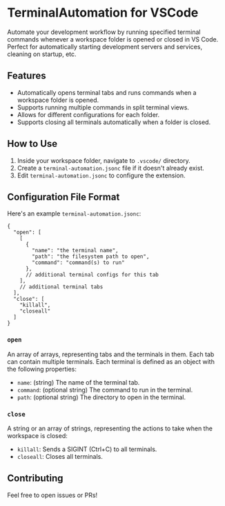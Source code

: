 # TerminalAutomation for VSCode

Automate your development workflow by running specified terminal commands whenever a workspace folder is opened or closed in VS Code.
Perfect for automatically starting development servers and services, cleaning on startup, etc.

## Features

- Automatically opens terminal tabs and runs commands when a workspace folder is opened.
- Supports running multiple commands in split terminal views.
- Allows for different configurations for each folder.
- Supports closing all terminals automatically when a folder is closed.

## How to Use

1. Inside your workspace folder, navigate to `.vscode/` directory.
2. Create a `terminal-automation.jsonc` file if it doesn't already exist.
3. Edit `terminal-automation.jsonc` to configure the extension.

## Configuration File Format

Here's an example `terminal-automation.jsonc`:

```jsonc
{
  "open": [
    [
      {
        "name": "the terminal name",
        "path": "the filesystem path to open",
        "command": "command(s) to run"
      },
      // additional terminal configs for this tab
    ],
    // additional terminal tabs
  ],
  "close": [
    "killall",
    "closeall"
  ]
}
```

### `open`

An array of arrays, representing tabs and the terminals in them. Each tab can contain multiple terminals. Each terminal is defined as an object with the following properties:

- `name`: (string) The name of the terminal tab.
- `command`: (optional string) The command to run in the terminal.
- `path`: (optional string) The directory to open in the terminal.

### `close`

A string or an array of strings, representing the actions to take when the workspace is closed:

- `killall`: Sends a SIGINT (Ctrl+C) to all terminals.
- `closeall`: Closes all terminals.

## Contributing

Feel free to open issues or PRs!
